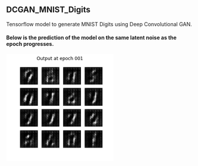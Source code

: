  ## DCGAN_MNIST_Digits

Tensorflow model to generate MNIST Digits using Deep Convolutional GAN. 

#### Below is the prediction of the model on the same latent noise as the epoch progresses.
![](model_behaviour.gif)
